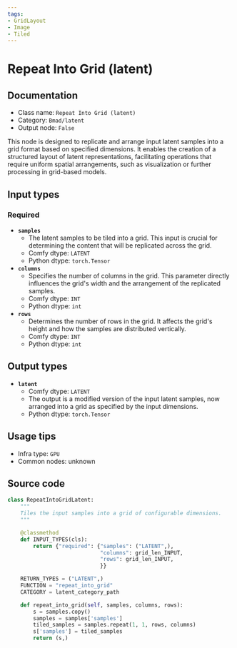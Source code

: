 ```yaml
---
tags:
- GridLayout
- Image
- Tiled
---
```


# Repeat Into Grid (latent)
## Documentation
- Class name: `Repeat Into Grid (latent)`
- Category: `Bmad/latent`
- Output node: `False`

This node is designed to replicate and arrange input latent samples into a grid format based on specified dimensions. It enables the creation of a structured layout of latent representations, facilitating operations that require uniform spatial arrangements, such as visualization or further processing in grid-based models.
## Input types
### Required
- **`samples`**
    - The latent samples to be tiled into a grid. This input is crucial for determining the content that will be replicated across the grid.
    - Comfy dtype: `LATENT`
    - Python dtype: `torch.Tensor`
- **`columns`**
    - Specifies the number of columns in the grid. This parameter directly influences the grid's width and the arrangement of the replicated samples.
    - Comfy dtype: `INT`
    - Python dtype: `int`
- **`rows`**
    - Determines the number of rows in the grid. It affects the grid's height and how the samples are distributed vertically.
    - Comfy dtype: `INT`
    - Python dtype: `int`
## Output types
- **`latent`**
    - Comfy dtype: `LATENT`
    - The output is a modified version of the input latent samples, now arranged into a grid as specified by the input dimensions.
    - Python dtype: `torch.Tensor`
## Usage tips
- Infra type: `GPU`
- Common nodes: unknown


## Source code
```python
class RepeatIntoGridLatent:
    """
    Tiles the input samples into a grid of configurable dimensions.
    """

    @classmethod
    def INPUT_TYPES(cls):
        return {"required": {"samples": ("LATENT",),
                             "columns": grid_len_INPUT,
                             "rows": grid_len_INPUT,
                             }}

    RETURN_TYPES = ("LATENT",)
    FUNCTION = "repeat_into_grid"
    CATEGORY = latent_category_path

    def repeat_into_grid(self, samples, columns, rows):
        s = samples.copy()
        samples = samples['samples']
        tiled_samples = samples.repeat(1, 1, rows, columns)
        s['samples'] = tiled_samples
        return (s,)

```
